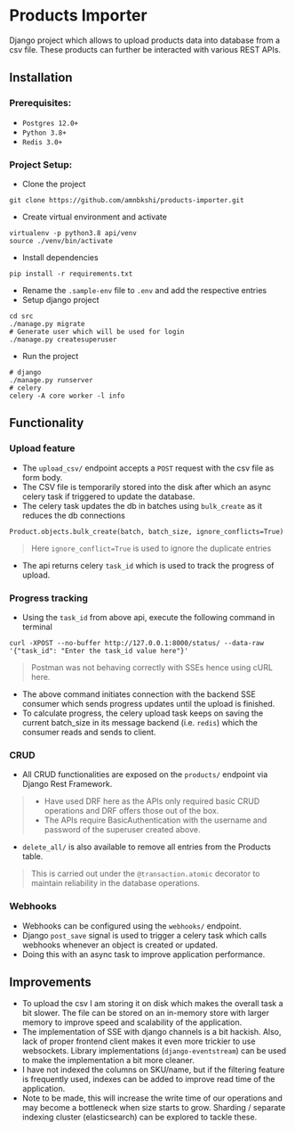 # Products Importer

Django project which allows to upload products data into database from a csv file. These products can further be interacted with various REST APIs.

## Installation
### Prerequisites:
- `Postgres 12.0+`
- `Python 3.8+`
- `Redis 3.0+`

### Project Setup:
- Clone the project
```
git clone https://github.com/amnbkshi/products-importer.git
```
- Create virtual environment and activate
```
virtualenv -p python3.8 api/venv
source ./venv/bin/activate
```
- Install dependencies
```
pip install -r requirements.txt
```
- Rename the `.sample-env` file to `.env` and add the respective entries
- Setup django project
```
cd src
./manage.py migrate
# Generate user which will be used for login
./manage.py createsuperuser
```
- Run the project
```
# django
./manage.py runserver
# celery
celery -A core worker -l info
```
## Functionality
### Upload feature
- The `upload_csv/` endpoint accepts a `POST` request with the csv file as form body.
- The CSV file is temporarily stored into the disk after which an async celery task if triggered to update the database.
- The celery task updates the db in batches using `bulk_create` as it reduces the db connections
```
Product.objects.bulk_create(batch, batch_size, ignore_conflicts=True)
```
> Here `ignore_conflict=True` is used to ignore the duplicate entries
- The api returns celery `task_id` which is used to track the progress of upload.

### Progress tracking
- Using the `task_id` from above api, execute the following command in terminal
```
curl -XPOST --no-buffer http://127.0.0.1:8000/status/ --data-raw '{"task_id": "Enter the task_id value here"}'
```
> Postman was not behaving correctly with SSEs hence using cURL here.
- The above command initiates connection with the backend SSE consumer which sends progress updates until the upload is finished.
- To calculate progress, the celery upload task keeps on saving the current batch_size in its message backend (i.e. `redis`) which the consumer reads and sends to client.

### CRUD 
- All CRUD functionalities are exposed on the `products/` endpoint via Django Rest Framework.
> - Have used DRF here as the APIs only required basic CRUD operations and DRF offers those out of the box.
> - The APIs require BasicAuthentication with the username and password of the superuser created above.
- `delete_all/` is also available to remove all entries from the Products table.
> This is carried out under the `@transaction.atomic` decorator to maintain reliability in the database operations.
### Webhooks
- Webhooks can be configured using the `webhooks/` endpoint.
- Django `post_save` signal is used to trigger a celery task which calls webhooks whenever an object is created or updated.
- Doing this with an async task to improve application performance.
## Improvements
- To upload the csv I am storing it on disk which makes the overall task a bit slower. The file can be stored on an in-memory store with larger memory to improve speed and scalability of the application.
- The implementation of SSE with django channels is a bit hackish. Also, lack of proper frontend client makes it even more trickier to use websockets. Library implementations (`django-eventstream`) can be used to make the implementation a bit more cleaner.
- I have not indexed the columns on SKU/name, but if the filtering feature is frequently used, indexes can be added to improve read time of the application.
- Note to be made, this will increase the write time of our operations and may become a bottleneck when size starts to grow. Sharding / separate indexing cluster (elasticsearch) can be explored to tackle these.
